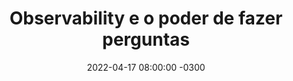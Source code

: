 ---
layout: post 
title:  "Observability e o poder de fazer perguntas"
date:   2022-04-17 08:00:00 -0300
published: true
tag: "Edição #6 - 18.04.2022"
headline: "Observability e o poder de fazer perguntas"
highlight_title: "The power of asking questions"
highlight_url: "https://www.honeycomb.io/blog/observability-power-of-asking-questions/"
highlight_autor: "Vlad Ionescu"
comentario: |-
    "O artigo em questão, apesar de muitas vezes utilizar uma linguagem que enaltece a solução da empresa Honeycomb (que de fato é muito interessante), vale a leitura. O que mais chamou minha atenção, e motivo pelo qual recomendo a análise, é a história de como o autor fez o benchmark de performance para containers Windows na AWS e como, através da utilização dos campos disponíveis nos logs enviados para a solução da Honeycomb, ele conseguiu obter insights importantes que permitiram que ele sugerisse otimização na estrutura do serviço.
    
    O caso apresentado confirma alguns aspectos muito importantes da construção de observabilidade nos sistemas. Ter logs com alta cardinalidade é fundamental para que possamos responder as perguntas que ainda não conseguimos formular quando desenhamos os experimentos (no caso em questão o benchmark).
    
    Logs, Métricas e traces são pilares importantes para construção de observabilidade. Contudo, não devemos esquecer que a razão pela qual precisamos construir essas capacidades nos nossos sistemas. As interações entre seus vários atores que compõem os sistemas (tecnologias e humanos) tornam-se a cada dia mais complexos. Para que tenhamos sucesso na gestão desse tipo de ambiente precisaremos desenvolver a capacidade de obter respostas para as perguntas que ainda não conseguimos formular."
comentado_por: "Ricardo Coelho de Sousa"
comentado_por_linkedin: "http://www.linkedin.com/in/rcsousa1"
---
